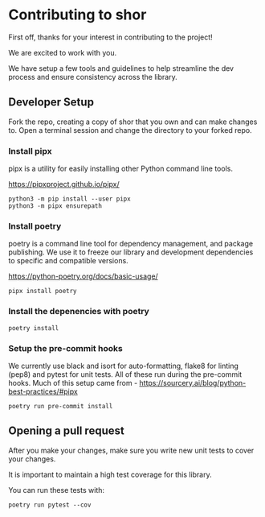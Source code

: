 # Contributing to shor

First off, thanks for your interest in contributing to the project!

We are excited to work with you.

We have setup a few tools and guidelines to help streamline the dev process and ensure consistency across the library.

## Developer Setup
Fork the repo, creating a copy of shor that you own and can make changes to.
Open a terminal session and change the directory to your forked repo.

### Install pipx
pipx is a utility for easily installing other Python command line tools.

https://pipxproject.github.io/pipx/
```
python3 -m pip install --user pipx
python3 -m pipx ensurepath
```

### Install poetry
poetry is a command line tool for dependency management, and package publishing. We use it to freeze our library and development dependencies to specific and compatible versions.

https://python-poetry.org/docs/basic-usage/
```
pipx install poetry
```

### Install the depenencies with poetry
```
poetry install
```

### Setup the pre-commit hooks
We currently use black and isort for auto-formatting, flake8 for linting (pep8) and pytest for unit tests. All of these run during the pre-commit hooks.
Much of this setup came from - https://sourcery.ai/blog/python-best-practices/#pipx
```
poetry run pre-commit install
```

## Opening a pull request
After you make your changes, make sure you write new unit tests to cover your changes.

It is important to maintain a high test coverage for this library.

You can run these tests with:
```
poetry run pytest --cov
```
